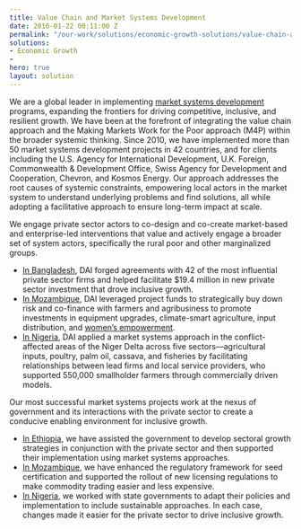 ```yaml
---
title: Value Chain and Market Systems Development
date: 2016-01-22 00:11:00 Z
permalink: "/our-work/solutions/economic-growth-solutions/value-chain-and-market-systems-development"
solutions:
- Economic Growth
- 
hero: true
layout: solution
---
```


We are a global leader in implementing [market systems development](https://dai-global-developments.com/articles/market-systems-development-a-primer-on-pro-poor-programming) programs, expanding the frontiers for driving competitive, inclusive, and resilient growth. We have been at the forefront of integrating the value chain approach and the Making Markets Work for the Poor approach (M4P) within the broader systemic thinking. Since 2010, we have implemented more than 50 market systems development projects in 42 countries, and for clients including the U.S. Agency for International Development, U.K. Foreign, Commonwealth & Development Office, Swiss Agency for Development and Cooperation, Chevron, and Kosmos Energy. Our approach addresses the root causes of systemic constraints, empowering local actors in the market system to understand underlying problems and find solutions, all while adopting a facilitative approach to ensure long-term impact at scale.

We engage private sector actors to co-design and co-create market-based and enterprise-led interventions that value and actively engage a broader set of system actors, specifically the rural poor and other marginalized groups. 

* [In Bangladesh](https://dai-global-developments.com/articles/all-systems-go-usaids-private-sector-led-approach-pays-dividends-in-bangladesh), DAI forged agreements with 42 of the most influential private sector firms and helped facilitate $19.4 million in new private sector investment that drove inclusive growth. 
* [In Mozambique](https://dai-global-developments.com/articles/market-driven-productivity-increases-in-mozambiques-soya-sector), DAI leveraged project funds to strategically buy down risk and co-finance with farmers and agribusiness to promote investments in equipment upgrades, climate-smart agriculture, input distribution, and [women’s empowerment](https://www.agrilinks.org/post/leveraging-gender-norms-and-private-sector-partnerships-increase-womens-use-agricultural-inputs). 
* [In Nigeria](https://dai-global-developments.com/articles/chevrons-nigerian-initiative-found-to-decrease-business-risk-attract-local-investment-and-bring-hope), DAI applied a market systems approach in the conflict-affected areas of the Niger Delta across five sectors—agricultural inputs, poultry, palm oil, cassava, and fisheries by facilitating relationships between lead firms and local service providers, who supported 550,000 smallholder farmers through commercially driven models.

Our most successful market systems projects work at the nexus of government and its interactions with the private sector to create a conducive enabling environment for inclusive growth. 
* [In Ethiopia](https://www.dai.com/our-work/projects/ethiopia-private-enterprise-programme-ethiopia-pepe), we have assisted the government to develop sectoral growth strategies in conjunction with the private sector and then supported their implementation using market systems approaches. 
* [In Mozambique](https://www.dai.com/our-work/projects/mozambique-feed-the-future-agricultural-innovations-inova), we have enhanced the regulatory framework for seed certification and supported the rollout of new licensing regulations to make commodity trading easier and less expensive. 
* [In Nigeria](https://www.dai.com/our-work/projects/nigeria-market-development-programme-made), we worked with state governments to adapt their policies and implementation to include sustainable approaches. In each case, changes made it easier for the private sector to drive inclusive growth.